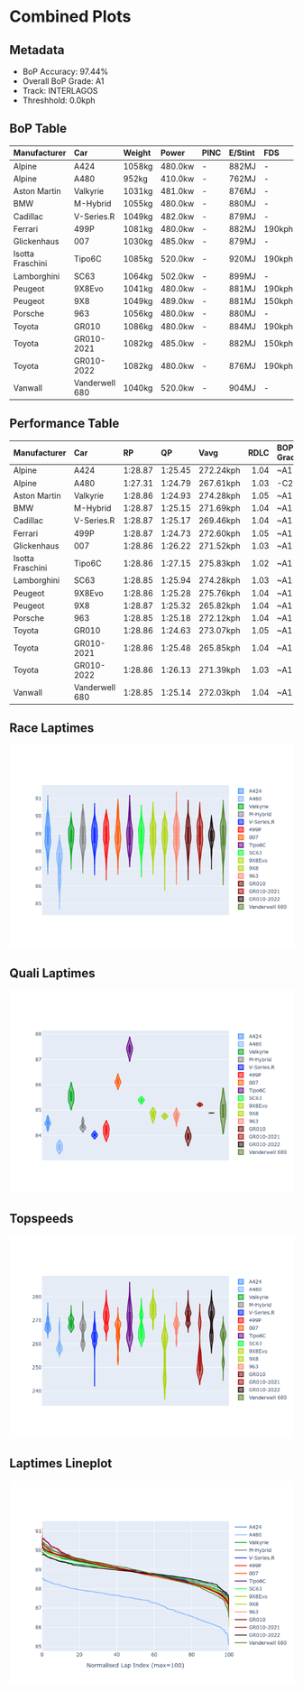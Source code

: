 # Combined Plots

## Metadata

- BoP Accuracy: 97.44%
- Overall BoP Grade: A1
- Track: INTERLAGOS
- Threshhold: 0.0kph

## BoP Table
| Manufacturer     | Car            | Weight   | Power   | PINC   | E/Stint   | FDS    | RDP    | QDP    | TDP    |
|:-----------------|:---------------|:---------|:--------|:-------|:----------|:-------|:-------|:-------|:-------|
| Alpine           | A424           | 1058kg   | 480.0kw | -      | 882MJ     | -      | 52.35% | 61.85% | 27.84% |
| Alpine           | A480           | 952kg    | 410.0kw | -      | 762MJ     | -      | 54.51% | 76.19% | 54.04% |
| Aston Martin     | Valkyrie       | 1031kg   | 481.0kw | -      | 876MJ     | -      | 53.59% | 53.33% | 21.51% |
| BMW              | M-Hybrid       | 1055kg   | 480.0kw | -      | 880MJ     | -      | 53.26% | 57.23% | 34.54% |
| Cadillac         | V-Series.R     | 1049kg   | 482.0kw | -      | 879MJ     | -      | 47.80% | 56.73% | 19.63% |
| Ferrari          | 499P           | 1081kg   | 480.0kw | -      | 882MJ     | 190kph | 53.02% | 42.32% | 9.88%  |
| Glickenhaus      | 007            | 1030kg   | 485.0kw | -      | 879MJ     | -      | 46.49% | 46.07% | 47.78% |
| Isotta Fraschini | Tipo6C         | 1085kg   | 520.0kw | -      | 920MJ     | 190kph | 43.95% | 47.22% | 31.53% |
| Lamborghini      | SC63           | 1064kg   | 502.0kw | -      | 899MJ     | -      | 46.33% | 59.50% | 29.33% |
| Peugeot          | 9X8Evo         | 1041kg   | 480.0kw | -      | 881MJ     | 190kph | 48.47% | 51.26% | 16.02% |
| Peugeot          | 9X8            | 1049kg   | 489.0kw | -      | 881MJ     | 150kph | 54.07% | 57.08% | 10.80% |
| Porsche          | 963            | 1056kg   | 480.0kw | -      | 880MJ     | -      | 50.87% | 45.25% | 30.77% |
| Toyota           | GR010          | 1086kg   | 480.0kw | -      | 884MJ     | 190kph | 52.43% | 57.12% | 12.82% |
| Toyota           | GR010-2021     | 1082kg   | 485.0kw | -      | 882MJ     | 150kph | 54.09% | 52.67% | 26.37% |
| Toyota           | GR010-2022     | 1082kg   | 480.0kw | -      | 876MJ     | 190kph | 53.48% | 69.44% | 7.86%  |
| Vanwall          | Vanderwell 680 | 1040kg   | 520.0kw | -      | 904MJ     | -      | 53.41% | 56.28% | 29.85% |

## Performance Table
| Manufacturer     | Car            | RP      | QP      | Vavg      |   RDLC | BOP-Grade   | Match   |
|:-----------------|:---------------|:--------|:--------|:----------|-------:|:------------|:--------|
| Alpine           | A424           | 1:28.87 | 1:25.45 | 272.24kph |   1.04 | ~A1         | 99.22%  |
| Alpine           | A480           | 1:27.31 | 1:24.79 | 267.61kph |   1.03 | -C2         | 74.40%  |
| Aston Martin     | Valkyrie       | 1:28.86 | 1:24.93 | 274.28kph |   1.05 | ~A1         | 100.00% |
| BMW              | M-Hybrid       | 1:28.87 | 1:25.15 | 271.69kph |   1.04 | ~A1         | 99.42%  |
| Cadillac         | V-Series.R     | 1:28.87 | 1:25.17 | 269.46kph |   1.04 | ~A1         | 99.74%  |
| Ferrari          | 499P           | 1:28.87 | 1:24.73 | 272.60kph |   1.05 | ~A1         | 99.84%  |
| Glickenhaus      | 007            | 1:28.86 | 1:26.22 | 271.52kph |   1.03 | ~A1         | 96.04%  |
| Isotta Fraschini | Tipo6C         | 1:28.86 | 1:27.15 | 275.83kph |   1.02 | ~A1         | 95.52%  |
| Lamborghini      | SC63           | 1:28.85 | 1:25.94 | 274.28kph |   1.03 | ~A1         | 100.00% |
| Peugeot          | 9X8Evo         | 1:28.86 | 1:25.28 | 275.76kph |   1.04 | ~A1         | 98.95%  |
| Peugeot          | 9X8            | 1:28.87 | 1:25.32 | 265.82kph |   1.04 | ~A1         | 99.94%  |
| Porsche          | 963            | 1:28.85 | 1:25.18 | 272.12kph |   1.04 | ~A1         | 99.84%  |
| Toyota           | GR010          | 1:28.86 | 1:24.63 | 273.07kph |   1.05 | ~A1         | 99.71%  |
| Toyota           | GR010-2021     | 1:28.86 | 1:25.48 | 265.85kph |   1.04 | ~A1         | 98.90%  |
| Toyota           | GR010-2022     | 1:28.86 | 1:26.13 | 271.39kph |   1.03 | ~A1         | 100.00% |
| Vanwall          | Vanderwell 680 | 1:28.85 | 1:25.14 | 272.03kph |   1.04 | ~A1         | 97.47%  |

## Race Laptimes
![Race Laptimes](images/race_violin.png)

## Quali Laptimes
![Quali Laptimes](images/quali_violin.png)

## Topspeeds
![Topspeeds](images/topspeed_violin.png)

## Laptimes Lineplot
![Laptimes Lineplot](images/laptime_line.png)

